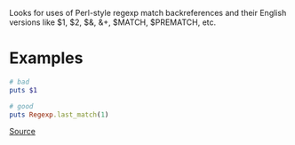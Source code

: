 
Looks for uses of Perl-style regexp match
backreferences and their English versions like
$1, $2, $&, &+, $MATCH, $PREMATCH, etc.

# Examples

```ruby
# bad
puts $1

# good
puts Regexp.last_match(1)
```

[Source](http://www.rubydoc.info/gems/rubocop/RuboCop/Cop/Style/PerlBackrefs)